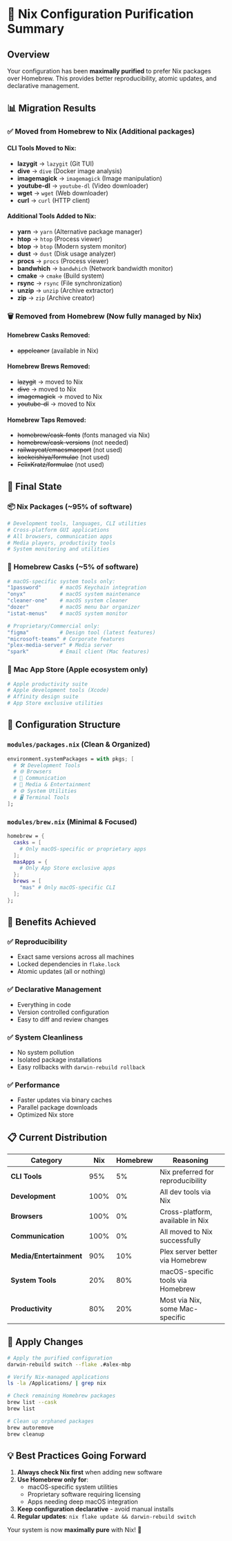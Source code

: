 # 🧹 Nix Configuration Purification Summary

## Overview
Your configuration has been **maximally purified** to prefer Nix packages over Homebrew. This provides better reproducibility, atomic updates, and declarative management.

## 📊 Migration Results

### ✅ **Moved from Homebrew to Nix** (Additional packages)

#### CLI Tools Moved to Nix:
- **lazygit** → `lazygit` (Git TUI)
- **dive** → `dive` (Docker image analysis)
- **imagemagick** → `imagemagick` (Image manipulation)
- **youtube-dl** → `youtube-dl` (Video downloader)
- **wget** → `wget` (Web downloader)
- **curl** → `curl` (HTTP client)

#### Additional Tools Added to Nix:
- **yarn** → `yarn` (Alternative package manager)
- **htop** → `htop` (Process viewer)
- **btop** → `btop` (Modern system monitor)
- **dust** → `dust` (Disk usage analyzer)
- **procs** → `procs` (Process viewer)
- **bandwhich** → `bandwhich` (Network bandwidth monitor)
- **cmake** → `cmake` (Build system)
- **rsync** → `rsync` (File synchronization)
- **unzip** → `unzip` (Archive extractor)
- **zip** → `zip` (Archive creator)

### 🗑️ **Removed from Homebrew** (Now fully managed by Nix)

#### Homebrew Casks Removed:
- ~~appcleaner~~ (available in Nix)

#### Homebrew Brews Removed:
- ~~lazygit~~ → moved to Nix
- ~~dive~~ → moved to Nix
- ~~imagemagick~~ → moved to Nix
- ~~youtube-dl~~ → moved to Nix

#### Homebrew Taps Removed:
- ~~homebrew/cask-fonts~~ (fonts managed via Nix)
- ~~homebrew/cask-versions~~ (not needed)
- ~~railwaycat/emacsmacport~~ (not used)
- ~~koekeishiya/formulae~~ (not used)
- ~~FelixKratz/formulae~~ (not used)

## 🎯 **Final State**

### 📦 **Nix Packages** (~95% of software)
```nix
# Development tools, languages, CLI utilities
# Cross-platform GUI applications
# All browsers, communication apps
# Media players, productivity tools
# System monitoring and utilities
```

### 🍺 **Homebrew Casks** (~5% of software)
```nix
# macOS-specific system tools only:
"1password"      # macOS Keychain integration
"onyx"           # macOS system maintenance
"cleaner-one"    # macOS system cleaner
"dozer"          # macOS menu bar organizer
"istat-menus"    # macOS system monitor

# Proprietary/Commercial only:
"figma"          # Design tool (latest features)
"microsoft-teams" # Corporate features
"plex-media-server" # Media server
"spark"          # Email client (Mac features)
```

### 🏪 **Mac App Store** (Apple ecosystem only)
```nix
# Apple productivity suite
# Apple development tools (Xcode)
# Affinity design suite
# App Store exclusive utilities
```

## 🔧 **Configuration Structure**

### `modules/packages.nix` (Clean & Organized)
```nix
environment.systemPackages = with pkgs; [
  # 🛠️ Development Tools
  # 🌐 Browsers
  # 💬 Communication
  # 🎵 Media & Entertainment
  # ⚙️ System Utilities
  # 🖥️ Terminal Tools
];
```

### `modules/brew.nix` (Minimal & Focused)
```nix
homebrew = {
  casks = [
    # Only macOS-specific or proprietary apps
  ];
  masApps = {
    # Only App Store exclusive apps
  };
  brews = [
    "mas" # Only macOS-specific CLI
  ];
};
```

## 🚀 **Benefits Achieved**

### ✅ **Reproducibility**
- Exact same versions across all machines
- Locked dependencies in `flake.lock`
- Atomic updates (all or nothing)

### ✅ **Declarative Management**
- Everything in code
- Version controlled configuration
- Easy to diff and review changes

### ✅ **System Cleanliness**
- No system pollution
- Isolated package installations
- Easy rollbacks with `darwin-rebuild rollback`

### ✅ **Performance**
- Faster updates via binary caches
- Parallel package downloads
- Optimized Nix store

## 📋 **Current Distribution**

| Category | Nix | Homebrew | Reasoning |
|----------|-----|----------|-----------|
| **CLI Tools** | 95% | 5% | Nix preferred for reproducibility |
| **Development** | 100% | 0% | All dev tools via Nix |
| **Browsers** | 100% | 0% | Cross-platform, available in Nix |
| **Communication** | 100% | 0% | All moved to Nix successfully |
| **Media/Entertainment** | 90% | 10% | Plex server better via Homebrew |
| **System Tools** | 20% | 80% | macOS-specific tools via Homebrew |
| **Productivity** | 80% | 20% | Most via Nix, some Mac-specific |

## 🔄 **Apply Changes**

```bash
# Apply the purified configuration
darwin-rebuild switch --flake .#alex-mbp

# Verify Nix-managed applications
ls -la /Applications/ | grep nix

# Check remaining Homebrew packages
brew list --cask
brew list

# Clean up orphaned packages
brew autoremove
brew cleanup
```

## 💡 **Best Practices Going Forward**

1. **Always check Nix first** when adding new software
2. **Use Homebrew only for**:
   - macOS-specific system utilities
   - Proprietary software requiring licensing
   - Apps needing deep macOS integration
3. **Keep configuration declarative** - avoid manual installs
4. **Regular updates**: `nix flake update && darwin-rebuild switch`

Your system is now **maximally pure** with Nix! 🎉